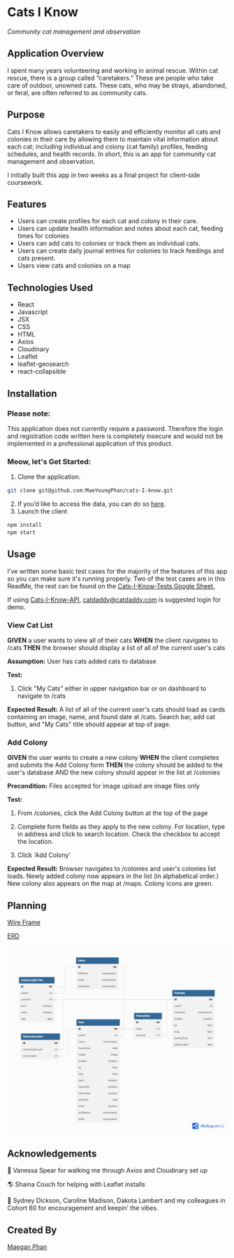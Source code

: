 # Cats I Know

*Community cat management and observation*

## Application Overview

I spent many years volunteering and working in animal rescue. Within cat rescue, there is a group called “caretakers.” These are people who take care of outdoor, unowned cats. These cats, who may be strays, abandoned, or feral, are often referred to as community cats.

## Purpose

Cats I Know allows caretakers to easily and efficiently monitor all cats and colonies in their care by allowing them to maintain vital information about each cat; including individual and colony (cat family) profiles, feeding schedules, and health records. In short, this is an app for community cat management and observation.

I initially built this app in two weeks as a final project for client-side coursework.

## Features
* Users can create profiles for each cat and colony in their care.
* Users can update health information and notes about each cat, feeding times for colonies
* Users can add cats to colonies or track them as individual cats.
* Users can create daily journal entries for colonies to track feedings and cats present.
* Users view cats and colonies on a map

## Technologies Used

* React
* Javascript
* JSX
* CSS
* HTML
* Axios
* Cloudinary
* Leaflet
* leaflet-geosearch
* react-collapsible

## Installation

### Please note: 

This application does not currently require a password. Therefore the login and registration code written here is completely insecure and would not be implemented in a professional application of this product.

### Meow, let's Get Started: 

1. Clone the application.

```bash
git clone git@github.com:MaeYoungPhan/cats-I-know.git
```
2. If you’d like to access the data, you can do so [here](https://github.com/MaeYoungPhan/cats-I-know-api).
3. Launch the client
```bash
npm install
npm start
```

## Usage

I've written some basic test cases for the majority of the features of this app so you can make sure it's running properly. Two of the test cases are in this ReadMe, the rest can be found on the [Cats-I-Know-Tests Google Sheet.](https://docs.google.com/spreadsheets/d/1t8xkmpIjSax2Wn_f-KMAi_1d2yVX6Fm0FQsBOnCfxRE/edit?usp=sharing)

If using [Cats-I-Know-API](https://github.com/MaeYoungPhan/cats-I-know-api), catdaddy@catdaddy.com is suggested login for demo.

### View Cat List	
**GIVEN** a user wants to view all of their cats 
**WHEN** the client navigates to /cats 
**THEN** the browser should display a list of all of the current user's cats	

**Assumption:** User has cats added cats to database		

**Test:** 
1. Click "My Cats" either in upper navigation bar or on dashboard to navigate to /cats	

**Expected Result:** A list of all of the current user's cats should load as cards containing an image, name, and found date at /cats. Search bar, add cat button, and "My Cats" title should appear at top of page.

### Add Colony
**GIVEN** the user wants to create a new colony 
**WHEN** the client completes and submits the Add Colony form 
**THEN** the colony should be added to the user's database AND the new colony should appear in the list at /colonies

**Precondition:** Files accepted for image upload are image files only

**Test:** 
1. From /colonies, click the Add Colony button at the top of the page

2. Complete form fields as they apply to the new colony. For location, type in address and click to search location. Check the checkbox to accept the location.

3. Click 'Add Colony'

**Expected Result:** Browser navigates to /colonies and user's colonies list loads. Newly added colony now appears in the list (in alphabetical order.) New colony also appears on the map at /maps. Colony icons are green.

## Planning

[Wire Frame](https://miro.com/app/board/uXjVP-jm5D4=/?share_link_id=884827418866)

[ERD](https://dbdiagram.io/d/6387742ebae3ed7c4543d7f0)

![](https://github.com/MaeYoungPhan/cats-I-know/blob/main/CatsIKnow.png)

## Acknowledgements

📸 Vanessa Spear for walking me through Axios and Cloudinary set up

🌎 Shaina Couch for helping with Leaflet installs

🐐 Sydney Dickson, Caroline Madison, Dakota Lambert and my colleagues in Cohort 60 for encouragement and keepin’ the vibes. 

## Created By

[Maegan Phan](https://www.linkedin.com/in/maeyoungphan/)
